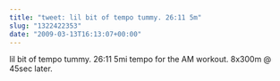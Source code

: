```yaml
---
title: "tweet: lil bit of tempo tummy. 26:11 5m"
slug: "1322422353"
date: "2009-03-13T16:13:07+00:00"
---
```

lil bit of tempo tummy. 26:11 5mi tempo for the AM workout. 8x300m @ 45sec later.